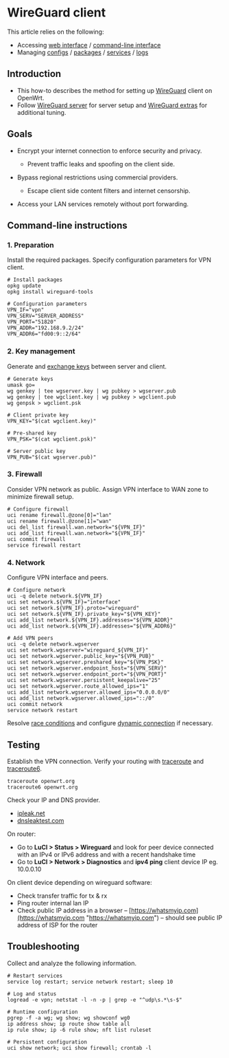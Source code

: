# WireGuard client

This article relies on the following:

- Accessing [web interface](/docs/guide-quick-start/walkthrough_login "docs:guide-quick-start:walkthrough_login") / [command-line interface](/docs/guide-quick-start/sshadministration "docs:guide-quick-start:sshadministration")
- Managing [configs](/docs/guide-user/base-system/uci "docs:guide-user:base-system:uci") / [packages](/docs/guide-user/additional-software/managing_packages "docs:guide-user:additional-software:managing_packages") / [services](/docs/guide-user/base-system/managing_services "docs:guide-user:base-system:managing_services") / [logs](/docs/guide-user/base-system/log.essentials "docs:guide-user:base-system:log.essentials")

## Introduction

- This how-to describes the method for setting up [WireGuard](https://en.wikipedia.org/wiki/WireGuard "https://en.wikipedia.org/wiki/WireGuard") client on OpenWrt.
- Follow [WireGuard server](/docs/guide-user/services/vpn/wireguard/server "docs:guide-user:services:vpn:wireguard:server") for server setup and [WireGuard extras](/docs/guide-user/services/vpn/wireguard/extras "docs:guide-user:services:vpn:wireguard:extras") for additional tuning.

## Goals

- Encrypt your internet connection to enforce security and privacy.
  
  - Prevent traffic leaks and spoofing on the client side.
- Bypass regional restrictions using commercial providers.
  
  - Escape client side content filters and internet censorship.
- Access your LAN services remotely without port forwarding.

## Command-line instructions

### 1. Preparation

Install the required packages. Specify configuration parameters for VPN client.

```
# Install packages
opkg update
opkg install wireguard-tools
 
# Configuration parameters
VPN_IF="vpn"
VPN_SERV="SERVER_ADDRESS"
VPN_PORT="51820"
VPN_ADDR="192.168.9.2/24"
VPN_ADDR6="fd00:9::2/64"
```

### 2. Key management

Generate and [exchange keys](/docs/guide-user/services/vpn/wireguard/basics#key_management "docs:guide-user:services:vpn:wireguard:basics") between server and client.

```
# Generate keys
umask go=
wg genkey | tee wgserver.key | wg pubkey > wgserver.pub
wg genkey | tee wgclient.key | wg pubkey > wgclient.pub
wg genpsk > wgclient.psk
 
# Client private key
VPN_KEY="$(cat wgclient.key)"
 
# Pre-shared key
VPN_PSK="$(cat wgclient.psk)"
 
# Server public key
VPN_PUB="$(cat wgserver.pub)"
```

### 3. Firewall

Consider VPN network as public. Assign VPN interface to WAN zone to minimize firewall setup.

```
# Configure firewall
uci rename firewall.@zone[0]="lan"
uci rename firewall.@zone[1]="wan"
uci del_list firewall.wan.network="${VPN_IF}"
uci add_list firewall.wan.network="${VPN_IF}"
uci commit firewall
service firewall restart
```

### 4. Network

Configure VPN interface and peers.

```
# Configure network
uci -q delete network.${VPN_IF}
uci set network.${VPN_IF}="interface"
uci set network.${VPN_IF}.proto="wireguard"
uci set network.${VPN_IF}.private_key="${VPN_KEY}"
uci add_list network.${VPN_IF}.addresses="${VPN_ADDR}"
uci add_list network.${VPN_IF}.addresses="${VPN_ADDR6}"
 
# Add VPN peers
uci -q delete network.wgserver
uci set network.wgserver="wireguard_${VPN_IF}"
uci set network.wgserver.public_key="${VPN_PUB}"
uci set network.wgserver.preshared_key="${VPN_PSK}"
uci set network.wgserver.endpoint_host="${VPN_SERV}"
uci set network.wgserver.endpoint_port="${VPN_PORT}"
uci set network.wgserver.persistent_keepalive="25"
uci set network.wgserver.route_allowed_ips="1"
uci add_list network.wgserver.allowed_ips="0.0.0.0/0"
uci add_list network.wgserver.allowed_ips="::/0"
uci commit network
service network restart
```

Resolve [race conditions](/docs/guide-user/services/vpn/wireguard/extras#race_conditions "docs:guide-user:services:vpn:wireguard:extras") and configure [dynamic connection](/docs/guide-user/services/vpn/wireguard/extras#dynamic_connection "docs:guide-user:services:vpn:wireguard:extras") if necessary.

## Testing

Establish the VPN connection. Verify your routing with [traceroute](http://man.cx/traceroute%288%29 "http://man.cx/traceroute%288%29") and [traceroute6](http://man.cx/traceroute6%288%29 "http://man.cx/traceroute6%288%29").

```
traceroute openwrt.org
traceroute6 openwrt.org
```

Check your IP and DNS provider.

- [ipleak.net](https://ipleak.net/ "https://ipleak.net/")
- [dnsleaktest.com](https://www.dnsleaktest.com/ "https://www.dnsleaktest.com/")

On router:

- Go to **LuCI &gt; Status &gt; Wireguard** and look for peer device connected with an IPv4 or IPv6 address and with a recent handshake time
- Go to **LuCI &gt; Network &gt; Diagnostics** and **ipv4 ping** client device IP eg. 10.0.0.10

On client device depending on wireguard software:

- Check transfer traffic for tx &amp; rx
- Ping router internal lan IP
- Check public IP address in a browser – [https://whatsmyip.com](https://whatsmyip.com "https://whatsmyip.com") – should see public IP address of ISP for the router

## Troubleshooting

Collect and analyze the following information.

```
# Restart services
service log restart; service network restart; sleep 10
 
# Log and status
logread -e vpn; netstat -l -n -p | grep -e "^udp\s.*\s-$"
 
# Runtime configuration
pgrep -f -a wg; wg show; wg showconf wg0
ip address show; ip route show table all
ip rule show; ip -6 rule show; nft list ruleset
 
# Persistent configuration
uci show network; uci show firewall; crontab -l
```
